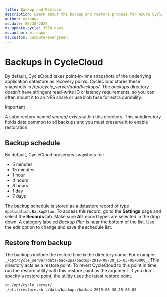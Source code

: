 ```yaml
---
title: Backup and Restore
description: Learn about the backup and restore process for Azure CycleCloud. By default, CycleCloud takes underlying application datastore snapshots as recovery points.
author: mvrequa
ms.date: 06/30/2025
ms.update-cycle: 3650-days
ms.author: mirequa
ms.custom: compute-evergreen
---
```


# Backups in CycleCloud

By default, CycleCloud takes point-in-time snapshots of the underlying application datastore as recovery points. CycleCloud stores these snapshots in _/opt/cycle_server/data/backups/_. The _backups_ directory doesn't have stringent read-write IO or latency requirements, so you can often mount it to an NFS share or use blob fuse for extra durability.

> [!IMPORTANT]
> A subdirectory named _shared/_ exists within this directory. This subdirectory holds data common to all backups and you must preserve it to enable restoration.

## Backup schedule

By default, CycleCloud preserves snapshots for:

* 5 minutes
* 15 minutes
* 1 hour
* 4 hours
* 8 hours
* 1 day
* 7 days

The backup schedule is stored as a datastore record of type `Application.BackupPlan`. To access this record, go to the **Settings** page and select the **Records** tab. Make sure **All** record types are selected in the drop down. A category labeled *Backup Plan* is near the bottom of the list. Use the *edit* option to change and save the schedule list.

## Restore from backup

The backups include the restore time in the directory name. For example:
`_/opt/cycle_server/data/backups/backup-2018-08-30_15-05-05+0000_`.
This directory acts as a restore point. To revert CycleCloud to this point in time, run the restore utility with this restore point as the argument. If you don't specify a restore point, the utility uses the latest restore point.

```bash
cd /opt/cycle_server/
./util/restore.sh ./data/backups/backup-2019-08-30_15-05-05
```
